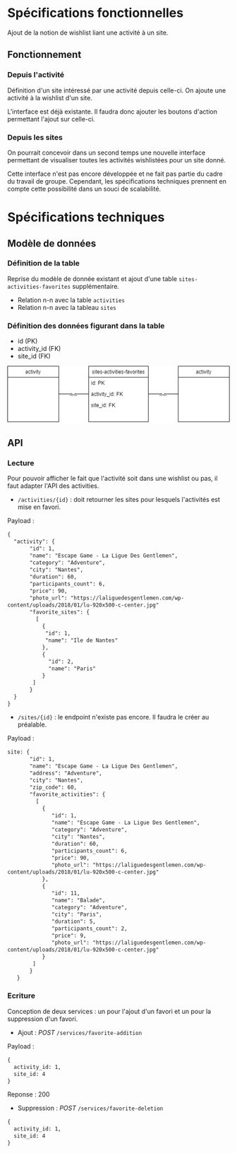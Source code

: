 # Spécifications fonctionnelles
Ajout de la notion de wishlist liant une activité à un site.

## Fonctionnement

### Depuis l'activité

Définition d'un site intéressé par une activité depuis celle-ci. On ajoute une activité à la wishlist d'un site.

L'interface est déjà existante. Il faudra donc ajouter les boutons d'action permettant l'ajout sur celle-ci.
### Depuis les sites

On pourrait concevoir dans un second temps une nouvelle interface permettant de visualiser toutes les activités wishlistées pour un site donné.

Cette interface n'est pas encore développée et ne fait pas partie du cadre du travail de groupe. Cependant, les spécifications techniques prennent en compte cette possibilité dans un souci de scalabilité.

# Spécifications techniques
## Modèle de données
### Définition de la table
Reprise du modèle de donnée existant et ajout d'une table `sites-activities-favorites` supplémentaire.

- Relation n-n avec la table `activities`
- Relation n-n avec la tableau `sites`

### Définition des données figurant dans la table

- id (PK)
- activity_id (FK)
- site_id (FK)

![MDD](web-app/public/images/mdd.png)
## API
### Lecture
Pour pouvoir afficher le fait que l'activité soit dans une wishlist ou pas, il faut adapter l'API des activities.
- `/activities/{id}` : doit retourner les sites pour lesquels l'activités est mise en favori.

Payload :
```
{
  "activity": {
       "id": 1,
       "name": "Escape Game - La Ligue Des Gentlemen",
       "category": "Adventure",
       "city": "Nantes",
       "duration": 60,
       "participants_count": 6,
       "price": 90,
       "photo_url": "https://laliguedesgentlemen.com/wp-content/uploads/2018/01/lu-920x500-c-center.jpg"
       "favorite_sites": {
         [
           {
            "id": 1,
            "name": "Ile de Nantes"
           },
           {
             "id": 2,
             "name": "Paris"
           }
        ]
       }
  }
}
```
- `/sites/{id}` : le endpoint n'existe pas encore. Il faudra le créer au préalable.

Payload :
```
site: {
       "id": 1,
       "name": "Escape Game - La Ligue Des Gentlemen",
       "address": "Adventure",
       "city": "Nantes",
       "zip_code": 60,
       "favorite_activities": {
         [
           {
              "id": 1,
              "name": "Escape Game - La Ligue Des Gentlemen",
              "category": "Adventure",
              "city": "Nantes",
              "duration": 60,
              "participants_count": 6,
              "price": 90,
              "photo_url": "https://laliguedesgentlemen.com/wp-content/uploads/2018/01/lu-920x500-c-center.jpg"
           },
           {
              "id": 11,
              "name": "Balade",
              "category": "Adventure",
              "city": "Paris",
              "duration": 5,
              "participants_count": 2,
              "price": 9,
              "photo_url": "https://laliguedesgentlemen.com/wp-content/uploads/2018/01/lu-920x500-c-center.jpg"
           }
        ]
       }
   }
```
### Ecriture
Conception de deux services : un pour l'ajout d'un favori et un pour la suppression d'un favori.
- Ajout : _POST_ `/services/favorite-addition`

Payload :
```
{
  activity_id: 1,
  site_id: 4
}
```
Reponse : 200

- Suppression : _POST_ `/services/favorite-deletion`

```
{
  activity_id: 1,
  site_id: 4
}
```
